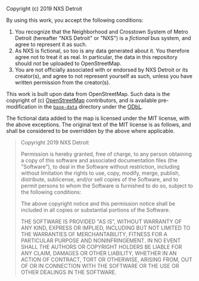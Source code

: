 Copyright (c) 2019 NXS Detroit

By using this work, you accept the following conditions:

1. You recognize that the Neighborhood and Crosstown System of Metro Detroit (hereafter "NXS Detroit" or "NXS") is a *fictional* bus system, and agree to represent it as such.
2. As NXS is fictional, so too is any data generated about it. You therefore agree not to treat it as real. In particular, the data in this repository should *not* be uploaded to OpenStreetMap.
3. You are not officially associated with or endorsed by NXS Detroit or its creator(s), and agree to not represent yourself as such, unless you have written permission from the creator(s).

This work is built upon data from OpenStreetMap. Such data is the copyright of (c) [OpenStreetMap](https://www.openstreetmap.org/copyright) contributors, and is available pre-modification in the [`base-data`](https://github.com/NXS-Detroit/NXS-OSM-Format-Files/tree/master/base-data) directory under the [ODbL](https://www.opendatacommons.org/licenses/odbl/).

The fictional data added to the map is licensed under the MIT license, with the above exceptions. The original text of the MIT license is as follows, and shall be considered to be overridden by the above where applicable.

> Copyright 2019 NXS Detroit
> 
> Permission is hereby granted, free of charge, to any person obtaining a copy of this software and associated documentation files (the "Software"), to deal in the Software without restriction, including without limitation the rights to use, copy, modify, merge, publish, distribute, sublicense, and/or sell copies of the Software, and to permit persons to whom the Software is furnished to do so, subject to the following conditions:
> 
> The above copyright notice and this permission notice shall be included in all copies or substantial portions of the Software.
> 
> THE SOFTWARE IS PROVIDED "AS IS", WITHOUT WARRANTY OF ANY KIND, EXPRESS OR IMPLIED, INCLUDING BUT NOT LIMITED TO THE WARRANTIES OF MERCHANTABILITY, FITNESS FOR A PARTICULAR PURPOSE AND NONINFRINGEMENT. IN NO EVENT SHALL THE AUTHORS OR COPYRIGHT HOLDERS BE LIABLE FOR ANY CLAIM, DAMAGES OR OTHER LIABILITY, WHETHER IN AN ACTION OF CONTRACT, TORT OR OTHERWISE, ARISING FROM, OUT OF OR IN CONNECTION WITH THE SOFTWARE OR THE USE OR OTHER DEALINGS IN THE SOFTWARE.